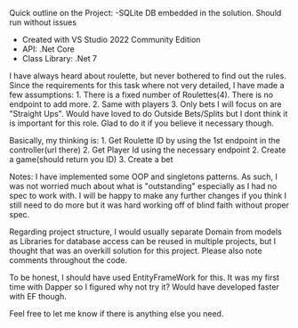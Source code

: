 Quick outline on the Project:
-SQLite DB embedded in the solution. Should run without issues
- Created with VS Studio 2022 Community Edition
- API: .Net Core
- Class Library: .Net 7

I have always heard about roulette, but never bothered to find out the rules. Since the requirements for this task where not very detailed, 
I have made a few assumptions:
	1. There is a fixed number of Roulettes(4). There is no endpoint to add more.
	2. Same with players
	3. Only bets I will focus on are "Straight Ups". Would have loved to do Outside Bets/Splits but I dont think it is important for this role. Glad to do it if you
	   believe it necessary though.

Basically, my thinking is:
	1. Get Roulette ID by using the 1st endpoint in the controller(url there)
	2. Get Player Id using the necessary endpoint
	2. Create a game(should return you ID)
	3. Create a bet

Notes: I have implemented some OOP and singletons patterns. As such, I was not worried much about what is "outstanding" especially as I had no spec to work with.
I will be happy to make any further changes if you think I still need to do more but it was hard working off of blind faith without proper spec.

Regarding project structure, I would usually separate Domain from models as Libraries for database access can be reused in multiple projects, but I thought that was 
an overkill solution for this project. Please also note comments throughout the code.

To be honest, I should have used EntityFrameWork for this. It was my first time with Dapper so I figured why not try it? Would have developed faster with EF though.

Feel free to let me know if there is anything else you need.